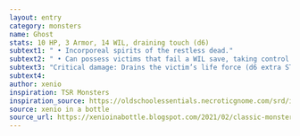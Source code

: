```yaml
---
layout: entry 
category: monsters
name: Ghost
stats: 10 HP, 3 Armor, 14 WIL, draining touch (d6)
subtext1: " • Incorporeal spirits of the restless dead."
subtext2: " • Can possess victims that fail a WIL save, taking control of their bodies."
subtext3: "Critical damage: Drains the victim’s life force (d6 extra STR damage)."
subtext4: 
author: xenio
inspiration: TSR Monsters
inspiration_source: https://oldschoolessentials.necroticgnome.com/srd/index.php/Monster_Descriptions
source: xenio in a bottle
source_url: https://xenioinabottle.blogspot.com/2021/02/classic-monsters-for-cairnito-part-1.html
---
```

